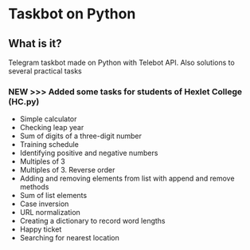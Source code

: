 # Taskbot on Python
## What is it?
Telegram taskbot made on Python with Telebot API.
Also solutions to several practical tasks

### NEW >>> Added some tasks for students of Hexlet College (HC.py)
- Simple calculator
- Checking leap year
- Sum of digits of a three-digit number
- Training schedule
- Identifying positive and negative numbers
- Multiples of 3
- Multiples of 3. Reverse order
- Adding and removing elements from list with append and remove methods
- Sum of list elements
- Case inversion
- URL normalization
- Сreating a dictionary to record word lengths
- Happy ticket
- Searching for nearest location
